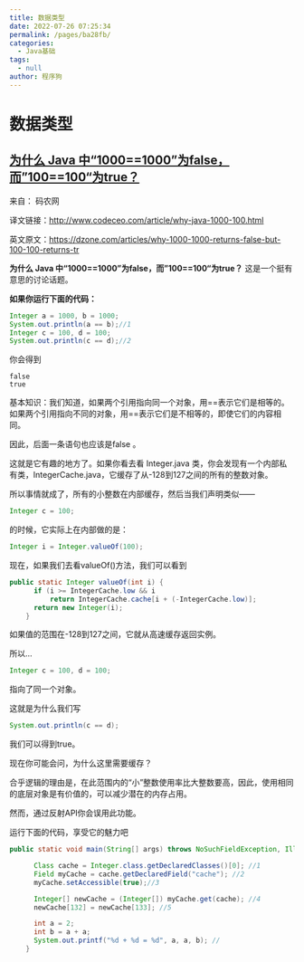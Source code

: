 ```yaml
---
title: 数据类型
date: 2022-07-26 07:25:34
permalink: /pages/ba28fb/
categories: 
  - Java基础
tags: 
  - null
author: 程序狗
---
```

# 数据类型

## [为什么 Java 中“1000\==1000”为false，而”100==100“为true？](https://mp.weixin.qq.com/s?__biz=MzIxMjE5MTE1Nw==&mid=2653211871&idx=2&sn=1bd2b487c36f1b537ed8b849bd4dfd76&chksm=8c99be05bbee3713c3fa2217e493948ebc2d6d37008b4a99bd5a4501ccbbee251f6cc21fc334&mpshare=1&scene=1&srcid=0910qPLVIga4QnySgndVqVpy&sharer_sharetime=1599725144054&sharer_shareid=5cc2777764c85c1d841997739b5bb6f4&key=ad479a0dc78b18f314b75646df0b2486353e2c8f7bbb47aa5b96698a4f43ca6ae94874e9e2360150fe0be9713c77ca5dd284a520b51133aa79bcfdc3c03ba10e374d85b7473c0d0ba7e61690b6fd72c76be3f859fbda989e64d52fa4b9734e8ec4d2db293d62be9bd193762e2b16aace432805de5d6a400f2133b17a255f54ba&ascene=1&uin=MzEzNTMxNzU5NQ%3D%3D&devicetype=Windows+10+x64&version=62090529&lang=zh_CN&exportkey=AYg79Bbcz43Os%2FZtVVJdVyA%3D&pass_ticket=ILCP%2F1aOSoxdBvYoh6UFyiqayEopSbUerx2rk7gbt3%2FfZ1hmRfSGhIOyj2a989NM&wx_header=0)

来自： 码农网

译文链接：http://www.codeceo.com/article/why-java-1000-100.html

英文原文：https://dzone.com/articles/why-1000-1000-returns-false-but-100-100-returns-tr

**为什么 Java 中“1000\==1000”为false，而”100==100“为true？** 这是一个挺有意思的讨论话题。

**如果你运行下面的代码：**

```Java
Integer a = 1000, b = 1000;  
System.out.println(a == b);//1
Integer c = 100, d = 100;  
System.out.println(c == d);//2
```

你会得到

```
false
true
```

基本知识：我们知道，如果两个引用指向同一个对象，用==表示它们是相等的。如果两个引用指向不同的对象，用==表示它们是不相等的，即使它们的内容相同。

因此，后面一条语句也应该是false 。

这就是它有趣的地方了。如果你看去看 Integer.java 类，你会发现有一个内部私有类，IntegerCache.java，它缓存了从-128到127之间的所有的整数对象。

所以事情就成了，所有的小整数在内部缓存，然后当我们声明类似——

```Java
Integer c = 100;
```

的时候，它实际上在内部做的是：

```Java
Integer i = Integer.valueOf(100);
```

现在，如果我们去看valueOf()方法，我们可以看到

```Java
public static Integer valueOf(int i) {
      if (i >= IntegerCache.low && i
          return IntegerCache.cache[i + (-IntegerCache.low)];
      return new Integer(i);
    }
```

如果值的范围在-128到127之间，它就从高速缓存返回实例。

所以…

```Java
Integer c = 100, d = 100;
```

指向了同一个对象。

这就是为什么我们写

```Java
System.out.println(c == d);
```

我们可以得到true。

现在你可能会问，为什么这里需要缓存？

合乎逻辑的理由是，在此范围内的“小”整数使用率比大整数要高，因此，使用相同的底层对象是有价值的，可以减少潜在的内存占用。

然而，通过反射API你会误用此功能。

运行下面的代码，享受它的魅力吧

```Java
public static void main(String[] args) throws NoSuchFieldException, IllegalAccessException {

      Class cache = Integer.class.getDeclaredClasses()[0]; //1
      Field myCache = cache.getDeclaredField("cache"); //2
      myCache.setAccessible(true);//3

      Integer[] newCache = (Integer[]) myCache.get(cache); //4
      newCache[132] = newCache[133]; //5

      int a = 2;
      int b = a + a;
      System.out.printf("%d + %d = %d", a, a, b); //
    }
```